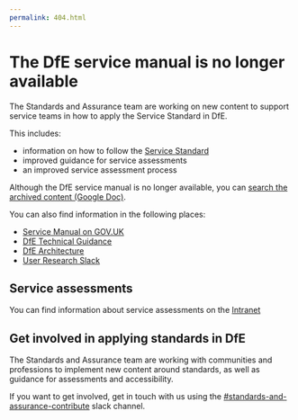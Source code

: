 ```yaml
---
permalink: 404.html
---
```


# The DfE service manual is no longer available

The Standards and Assurance team are working on new content to support service teams in how to apply the Service Standard in DfE. 

This includes:

- information on how to follow the [Service Standard](https://www.gov.uk/service-manual/service-standard)
- improved guidance for service assessments
- an improved service assessment process 

Although the DfE service manual is no longer available, you can [search the archived content (Google Doc)](https://docs.google.com/document/d/1WzBVMhV9I5sf6Sz1-sVUVhkAxJ7NQfLfKj5AAVNzQ7A/edit#heading=h.jhr7311y2ec6).

You can also find information in the following places: 

- [Service Manual on GOV.UK](https://www.gov.uk/service-manual)
- [DfE Technical Guidance](https://technical-guidance.education.gov.uk/)
- [DfE Architecture](https://dfe-digital.github.io/architecture/common-components/#common-components)
- [User Research Slack](https://ukgovernmentdfe.slack.com/archives/C53D6R7SP)

## Service assessments

You can find information about service assessments on the [Intranet](https://educationgovuk.sharepoint.com/sites/ciog/Service%20Assessment%20Plus/Home.aspx)

## Get involved in applying standards in DfE 

The Standards and Assurance team are working with communities and professions to implement new content around standards, as well as guidance for assessments and accessibility. 

If you want to get involved, get in touch with us using the [#standards-and-assurance-contribute](https://ukgovernmentdfe.slack.com/archives/C03LP9VRQSJ) slack channel.
